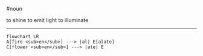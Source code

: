 #noun

to shine
to emit light
to illuminate

***
```mermaid
flowchart LR
A[fire <sub>en</sub>] ---> |al| E[alate]
C[flower <sub>en</sub>] ---> |ate| E
```